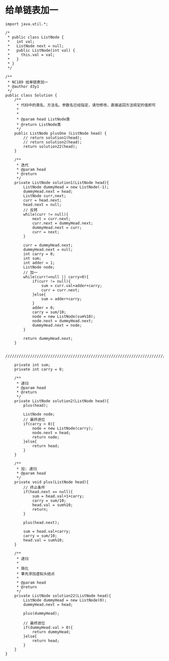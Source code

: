# 给单链表加一

    import java.util.*;
    
    /*
     * public class ListNode {
     *   int val;
     *   ListNode next = null;
     *   public ListNode(int val) {
     *     this.val = val;
     *   }
     * }
     */
    
    /**
     * NC189 给单链表加一
     * @author d3y1
     */
    public class Solution {
        /**
         * 代码中的类名、方法名、参数名已经指定，请勿修改，直接返回方法规定的值即可
         *
         *
         * @param head ListNode类 
         * @return ListNode类
         */
        public ListNode plusOne (ListNode head) {
            // return solution1(head);
            // return solution2(head);
            return solution22(head);
        }
    
        /**
         * 迭代
         * @param head
         * @return
         */
        private ListNode solution1(ListNode head){
            ListNode dummyHead = new ListNode(-1);
            dummyHead.next = head;
            ListNode curr,next;
            curr = head.next;
            head.next = null;
            // 反转
            while(curr != null){
                next = curr.next;
                curr.next = dummyHead.next;
                dummyHead.next = curr;
                curr = next;
            }
    
            curr = dummyHead.next;
            dummyHead.next = null;
            int carry = 0;
            int sum;
            int adder = 1;
            ListNode node;
            // 加一
            while(curr!=null || carry>0){
                if(curr != null){
                    sum = curr.val+adder+carry;
                    curr = curr.next;
                }else{
                    sum = adder+carry;
                }
                adder = 0;
                carry = sum/10;
                node = new ListNode(sum%10);
                node.next = dummyHead.next;
                dummyHead.next = node;
            }
    
            return dummyHead.next;
        }
        
        ///////////////////////////////////////////////////////////////////////////////////////
    
        private int sum;
        private int carry = 0;
    
        /**
         * 递归
         * @param head
         * @return
         */
        private ListNode solution2(ListNode head){
            plus(head);
    
            ListNode node;
            // 最终进位
            if(carry > 0){
                node = new ListNode(carry);
                node.next = head;
                return node;
            }else{
                return head;
            }
        }
    
        /**
         * 加: 递归
         * @param head
         */
        private void plus(ListNode head){
            // 终止条件
            if(head.next == null){
                sum = head.val+1+carry;
                carry = sum/10;
                head.val = sum%10;
                return;
            }
    
            plus(head.next);
    
            sum = head.val+carry;
            carry = sum/10;
            head.val = sum%10;
        }
    
        /**
         * 递归
         * 
         * 简化
         * 事先添加虚拟头结点
         * 
         * @param head
         * @return
         */
        private ListNode solution22(ListNode head){
            ListNode dummyHead = new ListNode(0);
            dummyHead.next = head;
    
            plus(dummyHead);
    
            // 最终进位
            if(dummyHead.val > 0){
                return dummyHead;
            }else{
                return head;
            }
        }
    }
    

